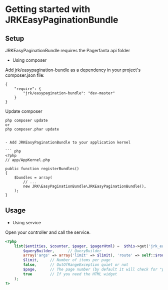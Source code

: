 Getting started with JRKEasyPaginationBundle
======================================

Setup
-----
JRKEasyPaginationBundle requires the Pagerfanta api folder


- Using composer

Add jrk/easypagination-bundle as a dependency in your project's composer.json file:

```
{
    "require": {
        "jrk/easypagination-bundle": "dev-master"
    }
}
```
Update composer
```
php composer update
or 
php composer.phar update


- Add JRKEasyPaginationBundle to your application kernel

``` php
<?php
// app/AppKernel.php

public function registerBundles()
{
    $bundles = array(
        // ...
        new JRK\EasyPaginationBundle\JRKEasyPaginationBundle(),
    );
}
```


Usage
-----


 - Using service

Open your controller and call the service.

``` php
<?php
    list($entities, $counter, $pager, $pagerHtml) =  $this->get('jrk_easypagination')->paginate(
        $queryBuilder,      // QueryBuilder
        array('args' => array('limit' => $limit), 'route' => self::$route_list),  // Route for HTML widget
        $limit,     // Number of items per page
        false,      // OutOfRangeException quiet or not
        $page,      // The page number (by default it will check for "page" attribute in the request)
        true        // If you need the HTML widget
    );
?>
```
